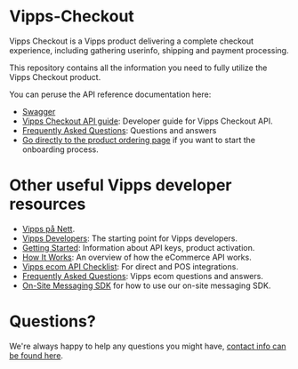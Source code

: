 # Vipps-Checkout

Vipps Checkout is a Vipps product delivering a complete checkout experience, including gathering userinfo, shipping and payment processing.

This repository contains all the information you need to fully utilize the Vipps Checkout product.

You can peruse the API reference documentation here:

- [Swagger](https://vippsas.github.io/vipps-checkout-api/)
- [Vipps Checkout API guide](vipps-checkout-api.md): Developer guide for Vipps Checkout API.
- [Frequently Asked Questions](vipps-checkout-api-faq.md): Questions and answers
- [Go directly to the product ordering page](https://portal.vipps.no/register/vippscheckout) if you want to start the onboarding process.

# Other useful Vipps developer resources

- [Vipps på Nett](https://www.vipps.no/produkter-og-tjenester/bedrift/ta-betalt-paa-nett/ta-betalt-paa-nett/).
- [Vipps Developers](https://github.com/vippsas/vipps-developers): The starting point for Vipps developers.
- [Getting Started](https://github.com/vippsas/vipps-developers/blob/master/vipps-getting-started.md): Information about API keys, product activation.
- [How It Works](https://github.com/vippsas/vipps-ecom-api/blob/master/vipps-ecom-api-howitworks.md): An overview of how the eCommerce API works.
- [Vipps ecom API Checklist](vipps-ecom-api-checklist.md): For direct and POS integrations.
- [Frequently Asked Questions](vipps-ecom-api-faq.md): Vipps ecom questions and answers.
- [On-Site Messaging SDK](vipps-checkout-on-site-messaging.md) for how to use our on-site messaging SDK.

# Questions?

We're always happy to help any questions you might have, [contact info can be found here](https://github.com/vippsas/vipps-developers/blob/master/contact.md).
